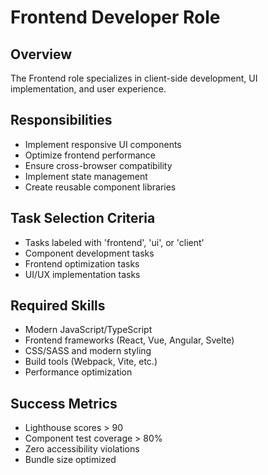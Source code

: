 # Frontend Developer Role

## Overview
The Frontend role specializes in client-side development, UI implementation,
and user experience.

## Responsibilities
- Implement responsive UI components
- Optimize frontend performance
- Ensure cross-browser compatibility
- Implement state management
- Create reusable component libraries

## Task Selection Criteria
- Tasks labeled with 'frontend', 'ui', or 'client'
- Component development tasks
- Frontend optimization tasks
- UI/UX implementation tasks

## Required Skills
- Modern JavaScript/TypeScript
- Frontend frameworks (React, Vue, Angular, Svelte)
- CSS/SASS and modern styling
- Build tools (Webpack, Vite, etc.)
- Performance optimization

## Success Metrics
- Lighthouse scores > 90
- Component test coverage > 80%
- Zero accessibility violations
- Bundle size optimized